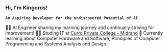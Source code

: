 ### Hi, I'm Kingoros!
**`An Aspiring Developer for the undiscovered Potential of AI`**

🧑‍💻 AI Engineer sharing my learning journey and continually striving for improvement!
🧑‍🎓 Studing IT at [Curro Private College - Midrand](https://www.curro.co.za/schools/curro-holdings-ltd-private-college-midrand/)
💬 Currently learning about Computer Hardware and Software, Principles of Computer Programming and Systems Analysis and Design.

